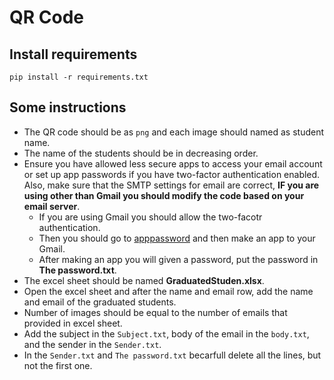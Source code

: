# QR Code

## Install requirements

`pip install -r requirements.txt`

## Some instructions

- The QR code should be as `png` and each image should named as student name.
- The name of the students should be in decreasing order.
- Ensure you have allowed less secure apps to access your email account or set up app passwords if you have two-factor authentication enabled. Also, make sure that the SMTP settings for email are correct, **IF you are using other than Gmail you should modify the code based on your email server**.
  - If you are using Gmail you should allow the two-facotr authentication.
  - Then you should go to [apppassword](https://myaccount.google.com/apppasswords?pli=1&rapt=AEjHL4PLbyCWnZHFuJkMe119ymNdB2yoShQA83oIJFEUBHqnbsh3ENSRe7IUz-pHbULO1-CQE7rdQbxAExZRd4D1024HuHB7U_A4fgIUEjhq7rZMJ3AQyrs) and then make an app to your Gmail.
  - After making an app you will given a password, put the password in **The password.txt**.
- The excel sheet should be named **GraduatedStuden.xlsx**.
- Open the excel sheet and after the name and email row, add the name and email of the graduated students.
- Number of images should be equal to the number of emails that provided in excel sheet.
- Add the subject in the `Subject.txt`, body of the email in the `body.txt`, and the sender in the `Sender.txt`.
- In the `Sender.txt` and `The password.txt` becarfull delete all the lines, but not the first one.
